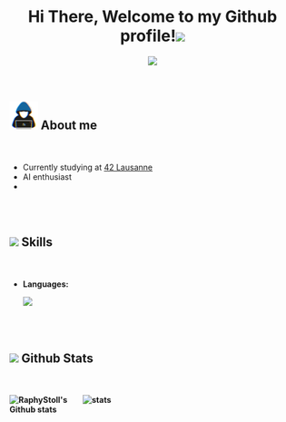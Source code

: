 <!--- Templates : https://github.com/durgeshsamariya/awesome-github-profile-readme-templates/tree/master/templates--->

<h1 align="center"><b>Hi There, Welcome to my Github profile!</b><img src="https://media.giphy.com/media/hvRJCLFzcasrR4ia7z/giphy.gif" width="35"></h1>

<p align="center">
  <a href="https://github.com/DenverCoder1/readme-typing-svg"><img src="http://readme-typing-svg.herokuapp.com?font=Courier+New&pause=1000&color=00FF41&center=true&vCenter=true&width=435&lines=Hi%2C+I%E2%80%99m+Rapha%C3%ABl;Welcome+to+my+GitHub+profile!;I+love+coding+and+solving+problems!;Check+out+my+latest+projects")](https://git.io/typing-svg></a>
</p>

<br>

## <picture><img src = "https://github.com/0xAbdulKhalid/0xAbdulKhalid/raw/main/assets/mdImages/about_me.gif" width = 50px></picture> **About me**

<div style="line-height:150%;">
    <br>
</div>

- Currently studying at [42 Lausanne](https://www.42lausanne.ch/)
- AI enthusiast
- 

<br><br>

## <img src="https://media2.giphy.com/media/QssGEmpkyEOhBCb7e1/giphy.gif?cid=ecf05e47a0n3gi1bfqntqmob8g9aid1oyj2wr3ds3mg700bl&rid=giphy.gif" width ="25"><b> **Skills**

<div style="line-height:150%;">
    <br>
</div>

- **Languages**:
	<p>
	  <a href="https://skillicons.dev">	
		<img height="32" src="https://skillicons.dev/icons?i=c,cpp,python,java&theme=light" />
	  </a>
	</p>

<br><br>

## <img src="https://media.giphy.com/media/iY8CRBdQXODJSCERIr/giphy.gif" width="35"><b> Github Stats

<div style="line-height:150%;">
    <br>
</div>

<p align="center">
  <div style="display: flex; justify-content: center; align-items: center;">
      <img src="https://github-readme-stats.vercel.app/api?username=RaphyStoll&show_icons=true&locale=en&layout=compact&line_height=20&title_color=7A7ADB&icon_color=2234AE&text_color=D3D3D3&bg_color=0,000000,130F40" alt="RaphyStoll's Github stats" height="192px"/>
    <img src="https://github-readme-stats.vercel.app/api/top-langs?username=RaphyStoll&langs_count=4&show_icons=true&locale=en&layout=compact&theme=material-palenight" alt="stats" width="375" height="192px"/>
  </div>
</p>
